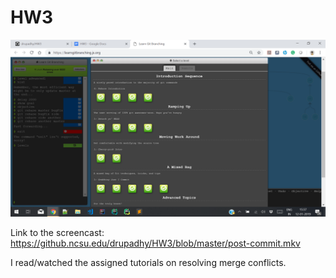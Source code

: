 # HW3

![Task 1-Image](https://github.com/upadhyaydevang004/Git-Exercises/blob/master/learngitbranching.png)



Link to the screencast: https://github.ncsu.edu/drupadhy/HW3/blob/master/post-commit.mkv



I read/watched the assigned tutorials on resolving merge conflicts.

